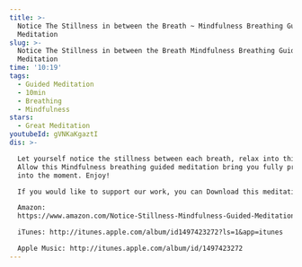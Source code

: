 ```yaml
---
title: >-
  Notice The Stillness in between the Breath ~ Mindfulness Breathing Guided
  Meditation
slug: >-
  Notice The Stillness in between the Breath Mindfulness Breathing Guided
  Meditation
time: '10:19'
tags:
  - Guided Meditation
  - 10min
  - Breathing
  - Mindfulness
stars:
  - Great Meditation
youtubeId: gVNKaKgaztI
dis: >-

  Let yourself notice the stillness between each breath, relax into this moment,
  Allow this Mindfulness breathing guided meditation bring you fully present and
  into the moment. Enjoy!

  If you would like to support our work, you can Download this meditation here:

  Amazon:
  https://www.amazon.com/Notice-Stillness-Mindfulness-Guided-Meditation/dp/B084DYTCYQ/

  iTunes: http://itunes.apple.com/album/id1497423272?ls=1&app=itunes

  Apple Music: http://itunes.apple.com/album/id/1497423272
---
```


